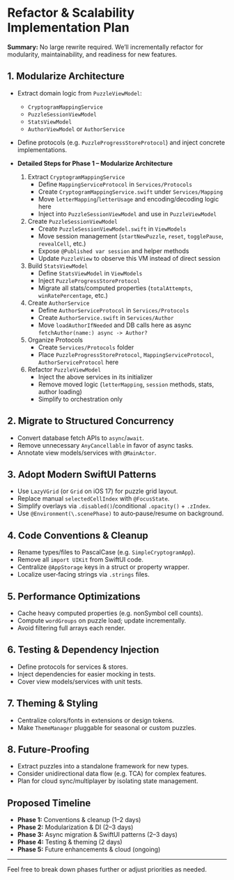 # Refactor & Scalability Implementation Plan

**Summary:** No large rewrite required. We’ll incrementally refactor for modularity, maintainability, and readiness for new features.

## 1. Modularize Architecture
- Extract domain logic from `PuzzleViewModel`:
  - `CryptogramMappingService`
  - `PuzzleSessionViewModel`
  - `StatsViewModel`
  - `AuthorViewModel` or `AuthorService`
- Define protocols (e.g. `PuzzleProgressStoreProtocol`) and inject concrete implementations.

- **Detailed Steps for Phase 1 – Modularize Architecture**
  1. Extract `CryptogramMappingService`  
     - Define `MappingServiceProtocol` in `Services/Protocols`  
     - Create `CryptogramMappingService.swift` under `Services/Mapping`  
     - Move `letterMapping`/`letterUsage` and encoding/decoding logic here  
     - Inject into `PuzzleSessionViewModel` and use in `PuzzleViewModel`  
  2. Create `PuzzleSessionViewModel`  
     - Create `PuzzleSessionViewModel.swift` in `ViewModels`  
     - Move session management (`startNewPuzzle`, `reset`, `togglePause`, `revealCell`, etc.)  
     - Expose `@Published var session` and helper methods  
     - Update `PuzzleView` to observe this VM instead of direct session  
  3. Build `StatsViewModel`  
     - Define `StatsViewModel` in `ViewModels`  
     - Inject `PuzzleProgressStoreProtocol`  
     - Migrate all stats/computed properties (`totalAttempts`, `winRatePercentage`, etc.)  
  4. Create `AuthorService`  
     - Define `AuthorServiceProtocol` in `Services/Protocols`  
     - Create `AuthorService.swift` in `Services/Author`  
     - Move `loadAuthorIfNeeded` and DB calls here as async `fetchAuthor(name:) async -> Author?`  
  5. Organize Protocols  
     - Create `Services/Protocols` folder  
     - Place `PuzzleProgressStoreProtocol`, `MappingServiceProtocol`, `AuthorServiceProtocol` here  
  6. Refactor `PuzzleViewModel`  
     - Inject the above services in its initializer  
     - Remove moved logic (`letterMapping`, `session` methods, stats, author loading)  
     - Simplify to orchestration only  

## 2. Migrate to Structured Concurrency
- Convert database fetch APIs to `async`/`await`.
- Remove unnecessary `AnyCancellable` in favor of async tasks.
- Annotate view models/services with `@MainActor`.

## 3. Adopt Modern SwiftUI Patterns
- Use `LazyVGrid` (or `Grid` on iOS 17) for puzzle grid layout.
- Replace manual `selectedCellIndex` with `@FocusState`.
- Simplify overlays via `.disabled()`/conditional `.opacity()` + `.zIndex`.
- Use `@Environment(\.scenePhase)` to auto‑pause/resume on background.

## 4. Code Conventions & Cleanup
- Rename types/files to PascalCase (e.g. `SimpleCryptogramApp`).
- Remove all `import UIKit` from SwiftUI code.
- Centralize `@AppStorage` keys in a struct or property wrapper.
- Localize user‑facing strings via `.strings` files.

## 5. Performance Optimizations
- Cache heavy computed properties (e.g. nonSymbol cell counts).
- Compute `wordGroups` on puzzle load; update incrementally.
- Avoid filtering full arrays each render.

## 6. Testing & Dependency Injection
- Define protocols for services & stores.
- Inject dependencies for easier mocking in tests.
- Cover view models/services with unit tests.

## 7. Theming & Styling
- Centralize colors/fonts in extensions or design tokens.
- Make `ThemeManager` pluggable for seasonal or custom puzzles.

## 8. Future‑Proofing
- Extract puzzles into a standalone framework for new types.
- Consider unidirectional data flow (e.g. TCA) for complex features.
- Plan for cloud sync/multiplayer by isolating state management.

## Proposed Timeline
- **Phase 1:** Conventions & cleanup (1–2 days)
- **Phase 2:** Modularization & DI (2–3 days)
- **Phase 3:** Async migration & SwiftUI patterns (2–3 days)
- **Phase 4:** Testing & theming (2 days)
- **Phase 5:** Future enhancements & cloud (ongoing)

---

Feel free to break down phases further or adjust priorities as needed.
